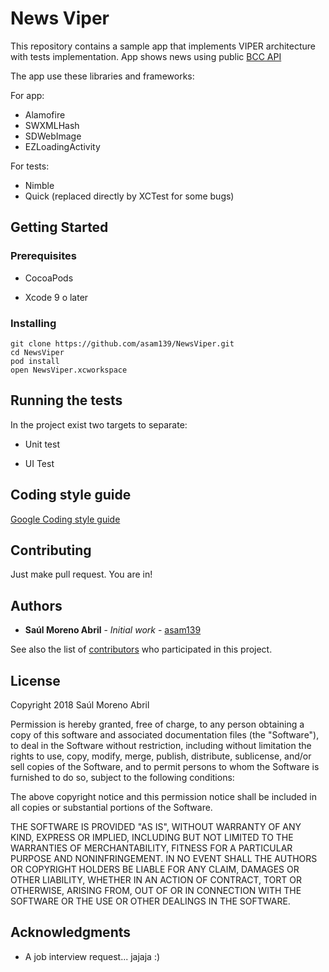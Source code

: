 # News Viper

This repository contains a sample app that implements VIPER architecture with tests implementation.
App shows news using public [BCC API](http://feeds.bbci.co.uk/news/world/rss.xml)

The app use these libraries and frameworks:

For app:
* Alamofire
* SWXMLHash
* SDWebImage
* EZLoadingActivity

For tests:
* Nimble
* Quick (replaced directly by XCTest for some bugs)

## Getting Started

### Prerequisites

* CocoaPods

* Xcode 9 o later

### Installing

```
git clone https://github.com/asam139/NewsViper.git
cd NewsViper
pod install
open NewsViper.xcworkspace
```

## Running the tests

In the project exist two targets to separate:

* Unit test

* UI Test

## Coding style guide

[Google Coding style guide](https://google.github.io/swift/)

## Contributing

Just make pull request. You are in!

## Authors

* **Saúl Moreno Abril** - *Initial work* - [asam139](https://github.com/asam139)

See also the list of [contributors](https://github.com/asam139/contributors) who participated in this project.

## License

Copyright 2018 Saúl Moreno Abril

Permission is hereby granted, free of charge, to any person obtaining a copy of this software and associated documentation files (the "Software"), to deal in the Software without restriction, including without limitation the rights to use, copy, modify, merge, publish, distribute, sublicense, and/or sell copies of the Software, and to permit persons to whom the Software is furnished to do so, subject to the following conditions:

The above copyright notice and this permission notice shall be included in all copies or substantial portions of the Software.

THE SOFTWARE IS PROVIDED "AS IS", WITHOUT WARRANTY OF ANY KIND, EXPRESS OR IMPLIED, INCLUDING BUT NOT LIMITED TO THE WARRANTIES OF MERCHANTABILITY, FITNESS FOR A PARTICULAR PURPOSE AND NONINFRINGEMENT. IN NO EVENT SHALL THE AUTHORS OR COPYRIGHT HOLDERS BE LIABLE FOR ANY CLAIM, DAMAGES OR OTHER LIABILITY, WHETHER IN AN ACTION OF CONTRACT, TORT OR OTHERWISE, ARISING FROM, OUT OF OR IN CONNECTION WITH THE SOFTWARE OR THE USE OR OTHER DEALINGS IN THE SOFTWARE.

## Acknowledgments

* A job interview request... jajaja :)
